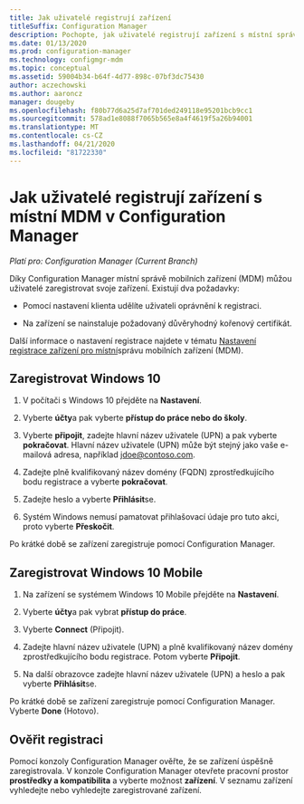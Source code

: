 ```yaml
---
title: Jak uživatelé registrují zařízení
titleSuffix: Configuration Manager
description: Pochopte, jak uživatelé registrují zařízení s místní správou mobilních zařízení (MDM) v Configuration Manager.
ms.date: 01/13/2020
ms.prod: configuration-manager
ms.technology: configmgr-mdm
ms.topic: conceptual
ms.assetid: 59004b34-b64f-4d77-898c-07bf3dc75430
author: aczechowski
ms.author: aaroncz
manager: dougeby
ms.openlocfilehash: f80b77d6a25d7af701ded249118e95201bcb9cc1
ms.sourcegitcommit: 578ad1e8088f7065b565e8a4f4619f5a26b94001
ms.translationtype: MT
ms.contentlocale: cs-CZ
ms.lasthandoff: 04/21/2020
ms.locfileid: "81722330"
---
```

# <a name="how-users-enroll-devices-with-on-premises-mdm-in-configuration-manager"></a>Jak uživatelé registrují zařízení s místní MDM v Configuration Manager

*Platí pro: Configuration Manager (Current Branch)*

Díky Configuration Manager místní správě mobilních zařízení (MDM) můžou uživatelé zaregistrovat svoje zařízení. Existují dva požadavky:

- Pomocí nastavení klienta udělíte uživateli oprávnění k registraci.

- Na zařízení se nainstaluje požadovaný důvěryhodný kořenový certifikát.

Další informace o nastavení registrace najdete v tématu [Nastavení registrace zařízení pro místní](../get-started/set-up-device-enrollment-on-premises-mdm.md)správu mobilních zařízení (MDM).

## <a name="enroll-windows-10"></a><a name="bkmk_enrollDesk"></a>Zaregistrovat Windows 10

1. V počítači s Windows 10 přejděte na **Nastavení**.

1. Vyberte **účty**a pak vyberte **přístup do práce nebo do školy**.

1. Vyberte **připojit**, zadejte hlavní název uživatele (UPN) a pak vyberte **pokračovat**. Hlavní název uživatele (UPN) může být stejný jako vaše e-mailová adresa, například jdoe@contoso.com.

1. Zadejte plně kvalifikovaný název domény (FQDN) zprostředkujícího bodu registrace a vyberte **pokračovat**.

1. Zadejte heslo a vyberte **Přihlásit**se.

1. Systém Windows nemusí pamatovat přihlašovací údaje pro tuto akci, proto vyberte **Přeskočit**.

Po krátké době se zařízení zaregistruje pomocí Configuration Manager.

## <a name="enroll-windows-10-mobile"></a><a name="bkmk_enrollMob"></a>Zaregistrovat Windows 10 Mobile

1. Na zařízení se systémem Windows 10 Mobile přejděte na **Nastavení**.

1. Vyberte **účty**a pak vybrat **přístup do práce**.

1. Vyberte **Connect** (Připojit).

1. Zadejte hlavní název uživatele (UPN) a plně kvalifikovaný název domény zprostředkujícího bodu registrace. Potom vyberte **Připojit**.

1. Na další obrazovce zadejte hlavní název uživatele (UPN) a heslo a pak vyberte **Přihlásit**se.

Po krátké době se zařízení zaregistruje pomocí Configuration Manager. Vyberte **Done** (Hotovo).

## <a name="verify-enrollment"></a><a name="bkmk_verify"></a>Ověřit registraci

Pomocí konzoly Configuration Manager ověřte, že se zařízení úspěšně zaregistrovala. V konzole Configuration Manager otevřete pracovní prostor **prostředky a kompatibilita** a vyberte možnost **zařízení**. V seznamu zařízení vyhledejte nebo vyhledejte zaregistrované zařízení.
